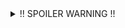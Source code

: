 <details>

## Content description

<summary>!! SPOILER WARNING !!</summary>

#### Files - directory with files that are given to the player

- Description.txt -- description of the task, that is shown on the CTF platform. Creates the story for the task.
- Drip.pdf -- Dean outfit (file for the story)
- I_love_SEEDz.pdf -- pictures of different seeds, last page is hidden and contains the seed required for flag generation
- My_LAST_pages.pdf -- hint that something might be hidden in the files, last page is hidden and contains false flag
- Nothing As It Seems.pdf -- .zip archive with its extenstion changed to .pdf. It contains the T000tally_Legit_Windows_Keygen.bat
- Oh_My_Lorem.pdf -- just a few paragraphs of Lorem Ipsum
- Thingz_I_Lieke.pdf -- file enumerating few hints about technologies and methods used in the task
- Uni_Hintz.txt -- tips for students (file for the story)


#### Solution - directory with files depicting major milestones for solving the challenge. Follow the alphabetical ordered steps in order to get the flag

- step-a_change_count.txt -- In Thingz_I_Lieke.pdf there is a hint for scientific paper on PDF Last Page Steganography. Increment the page count back to 2 to reveal last page.
- step-b_revealed_last_page.pdf -- Read the SEED from last page
- step-c_Nothing As It Seems.zip -- verify the magic bytes of 'Nothing_As_It_Seems' and change its extenstion back to .zip
- step-d_echo_T000tally_Legit_Windows_Keygen.bat -- deobfuscate the file or just echo the last line and add pause at the end
- step-e_echoed_batch.txt -- lookup the -EncodedCommand and learn that Base64 is used to decode the command
- step-f_decode_base64.PS1 -- get PowerShell oneliner by decoding Base64
- step-g_split_oneliner.PS1 -- split the oneliner by ';' character (reformat ';' to ';\n' with use of regular expressions)
- step-h_retrive_0.py -- this file describes 3 paths that can be followed in order to get the Python script. Easiest one is to run the script with last line commented
- step-i_fix_0.py -- Spot that the seed and iv variables are randomly chosen. Seed retirved from I_Love_SEEDz.pdf can be hardcoded here and the lambda function should be assigned to iv variable then the call of iv has to be fixed to utilize the new syntax of the function
- step-i_fix_0.py -- at this point running the Python script correctly decrypts the flag instead of returning random integer
- step-i_fix_0.py -- this file just shows the example of bad Python script output (random integer instead of the true flag)


#### Task generation - directory with scripts that generate the .bat file

- flag-gen.py -- Python script for flag generation (AES encryption)
- og_key-gen.py -- the core .py file with key = seed + iv for flag decryption
- key-gen.py -- stripped og_key-gen.py
- encode_Python.py -- encode the key-gen.py script into Base64
- enc_dec.PS1 -- takes the encoded py script and encrypts it with AES
- working.PS1 -- decryption template in PS1 for task
- cleaned_working.PS1 -- stripped version of the above (key less)
- oneliner.PS1 -- PS1 script from above is formatted into oneliner
- adapt.PS1 -- encodes PS 1onliner into Base64 (taken as Encoded Command in batch file)
- clear.bat -- original batch file that executes above PS1 oneliner
- obfuscate_bat.py -- generate T000tally_Legit_Windows_Keygen.bat that is deployed within CTF task as the obfuscated version of clear.bat
- T000tally_Legit_Windows_Keygen.bat -- obfuscated batch file (Ready to be solved)
- hide_pdfs_last_page.py -- Python script to hide secret within last page (append new page with content, then decrement the page count)

</details>